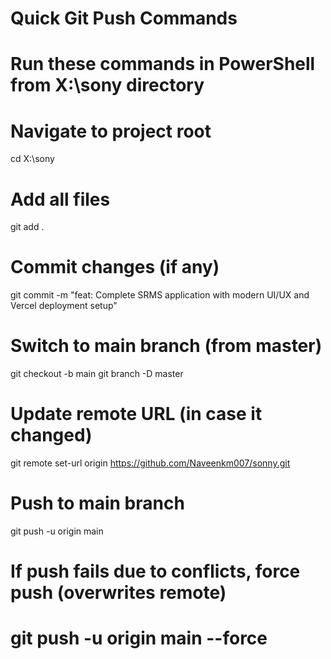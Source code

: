 # Quick Git Push Commands
# Run these commands in PowerShell from X:\sony directory

# Navigate to project root
cd X:\sony

# Add all files
git add .

# Commit changes (if any)
git commit -m "feat: Complete SRMS application with modern UI/UX and Vercel deployment setup"

# Switch to main branch (from master)
git checkout -b main
git branch -D master

# Update remote URL (in case it changed)
git remote set-url origin https://github.com/Naveenkm007/sonny.git

# Push to main branch
git push -u origin main

# If push fails due to conflicts, force push (overwrites remote)
# git push -u origin main --force